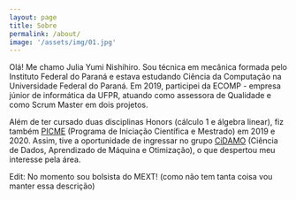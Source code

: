 ```yaml
---
layout: page
title: Sobre
permalink: /about/
image: '/assets/img/01.jpg'
---
```


Olá! Me chamo Julia Yumi Nishihiro. Sou técnica em mecânica formada pelo Instituto Federal do Paraná e estava estudando Ciência da Computação na Universidade Federal do Paraná. Em 2019, participei da ECOMP - empresa júnior de informática da UFPR, atuando como assessora de Qualidade e como Scrum Master em dois projetos.

Além de ter cursado duas disciplinas Honors (cálculo 1 e álgebra linear), fiz também <a href="https://picme.obmep.org.br/">PICME</a> (Programa de Iniciação Científica e Mestrado) em 2019 e 2020. Assim, tive a oportunidade de ingressar no grupo <a href="http://cidamo.com.br/2020-06-16-previsao-de-demanda/">CiDAMO</a> (Ciência de Dados, Aprendizado de Máquina e Otimização), o que despertou meu interesse pela área.

Edit: No momento sou bolsista do MEXT! (como não tem tanta coisa vou manter essa descrição)
<!-- ***

> Bring to the table win-win survival strategies to ensure proactive domination. At the end of the day, going forward, a new normal that has evolved from generation X is on the runway heading towards a streamlined cloud solution.

***

Proactively envisioned multimedia based expertise and cross-media growth strategies. Seamlessly visualize quality intellectual capital without superior collaboration and idea-sharing. Holistically pontificate installed base portals after maintainable products.

Phosfluorescently engage worldwide methodologies with web-enabled technology. Interactively coordinate proactive e-commerce via process-centric "outside the box" thinking. Completely pursue scalable customer service through sustainable potentialities.
 -->
